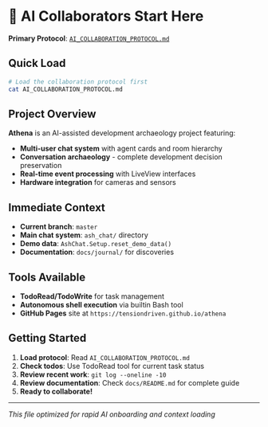 # 🤖 AI Collaborators Start Here

**Primary Protocol**: [`AI_COLLABORATION_PROTOCOL.md`](AI_COLLABORATION_PROTOCOL.md)

## Quick Load

```bash
# Load the collaboration protocol first
cat AI_COLLABORATION_PROTOCOL.md
```

## Project Overview

**Athena** is an AI-assisted development archaeology project featuring:

- **Multi-user chat system** with agent cards and room hierarchy
- **Conversation archaeology** - complete development decision preservation  
- **Real-time event processing** with LiveView interfaces
- **Hardware integration** for cameras and sensors

## Immediate Context

- **Current branch**: `master`
- **Main chat system**: `ash_chat/` directory
- **Demo data**: `AshChat.Setup.reset_demo_data()`
- **Documentation**: `docs/journal/` for discoveries

## Tools Available

- **TodoRead/TodoWrite** for task management
- **Autonomous shell execution** via builtin Bash tool
- **GitHub Pages** site at `https://tensiondriven.github.io/athena`

## Getting Started

1. **Load protocol**: Read `AI_COLLABORATION_PROTOCOL.md`
2. **Check todos**: Use TodoRead tool for current task status
3. **Review recent work**: `git log --oneline -10`
4. **Review documentation**: Check `docs/README.md` for complete guide
5. **Ready to collaborate!**

---

*This file optimized for rapid AI onboarding and context loading*